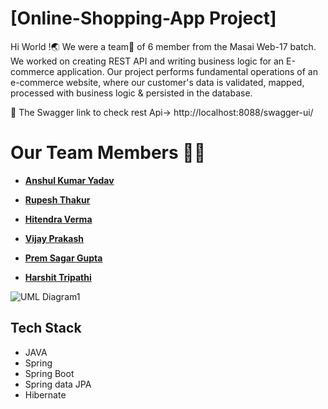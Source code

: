 
# [Online-Shopping-App Project]

Hi World !🌏
We were a team🔭 of 6 member from the Masai Web-17 batch. We worked on creating REST API and writing business logic for an E-commerce application. Our project performs fundamental operations of an e-commerce website, where our customer's data is validated, mapped, processed with business logic & persisted in the database.

 🚀 The Swagger link to check rest Api-> http://localhost:8088/swagger-ui/
 

# Our Team Members 👨‍💻
  - **[Anshul Kumar Yadav ](https://github.com/AnshulKumarYadav)**
  
  - **[Rupesh Thakur](https://github.com/Rupesh8844)**
   
  - **[Hitendra Verma](https://github.com/HITTPATEL)**

  - **[Vijay Prakash](https://github.com/Vijay_Prakash146246)**
 
  - **[Prem Sagar Gupta](https://github.com/premsg1610)**
   
  - **[Harshit Tripathi](https://github.com/Harshitmax2022)**


![UML Diagram1](https://user-images.githubusercontent.com/101566228/184973861-3a0d1ef2-f9b6-44fd-9ddc-978127509434.jpg)


## Tech Stack
- JAVA
- Spring
- Spring Boot
- Spring data JPA
- Hibernate




